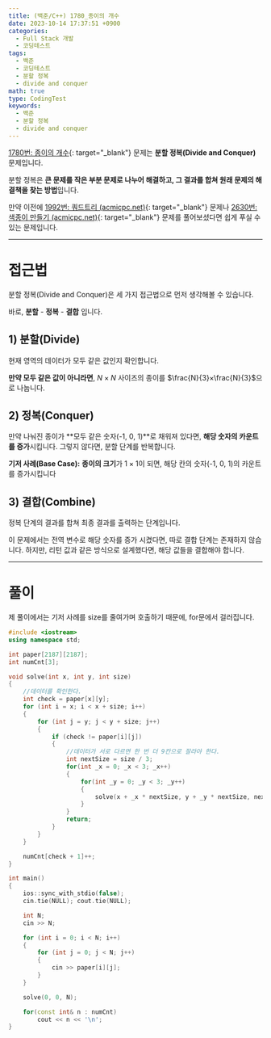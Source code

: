 ```yaml
---
title: (백준/C++) 1780_종이의 개수
date: 2023-10-14 17:37:51 +0900
categories:
  - Full Stack 개발
  - 코딩테스트
tags:
  - 백준
  - 코딩테스트
  - 분할 정복
  - divide and conquer
math: true
type: CodingTest
keywords:
  - 백준
  - 분할 정복
  - divide and conquer
---
```


[1780번: 종이의 개수](https://www.acmicpc.net/problem/1780){: target="_blank"} 문제는 <span class="keyword">**분할 정복(Divide and Conquer)**</span> 문제입니다.

분할 정복은 **<span class="font_highlight">큰 문제를 작은 부분 문제로 나누어 해결</span>하고, 그 결과를 합쳐 원래 문제의 해결책을 찾는 방법**입니다.

만약 이전에 [1992번: 쿼드트리 (acmicpc.net)](https://www.acmicpc.net/problem/1992){: target="_blank"} 문제나 [2630번: 색종이 만들기 (acmicpc.net)](https://www.acmicpc.net/problem/2630){: target="_blank"} 문제를 풀어보셨다면 쉽게 푸실 수 있는 문제입니다.

---

# 접근법

분할 정복(Divide and Conquer)은 세 가지 접근법으로 먼저 생각해볼 수 있습니다.

바로, **분할** - **정복** - **결합** 입니다.

## 1) 분할(Divide)

현재 영역의 데이터가 모두 같은 값인지 확인합니다.

**만약 모두 같은 값이 아니라면**, $N×N$ 사이즈의 종이를 $\frac{N}{3}×\frac{N}{3}$으로 나눕니다.

## 2) 정복(Conquer)

만약 나눠진 종이가 **모두 같은 숫자(-1, 0, 1)**로 채워져 있다면, **해당 숫자의 카운트를 증가**시킵니다. 그렇지 않다면, 분할 단계를 반복합니다.

**기저 사례(Base Case):** **종이의 크기**가 $1×1$이 되면, 해당 칸의 숫자(-1, 0, 1)의 카운트를 증가시킵니다

## 3) 결합(Combine)

정복 단계의 결과를 합쳐 최종 결과를 출력하는 단계입니다.

이 문제에서는 전역 변수로 해당 숫자를 증가 시켰다면, 따로 결합 단계는 존재하지 않습니다. 하지만, 리턴 값과 같은 방식으로 설계했다면, 해당 값들을 결합해야 합니다.

---

# 풀이

제 풀이에서는 기저 사례를 size를 줄여가며 호출하기 때문에, for문에서 걸러집니다. 

```cpp
#include <iostream>
using namespace std;

int paper[2187][2187];
int numCnt[3];

void solve(int x, int y, int size)
{
	//데이터를 확인한다.
	int check = paper[x][y];
	for (int i = x; i < x + size; i++)
	{
		for (int j = y; j < y + size; j++)
		{
			if (check != paper[i][j])
			{
				//데이터가 서로 다르면 한 번 더 9칸으로 잘라야 한다.
				int nextSize = size / 3;
				for(int _x = 0; _x < 3; _x++)
				{
					for(int _y = 0; _y < 3; _y++)
					{
						solve(x + _x * nextSize, y + _y * nextSize, nextSize);
					}
				}
				return;
			}
		}
	}

	numCnt[check + 1]++;
}

int main()
{
	ios::sync_with_stdio(false);
	cin.tie(NULL); cout.tie(NULL);

	int N;
	cin >> N;

	for (int i = 0; i < N; i++)
	{
		for (int j = 0; j < N; j++)
		{
			cin >> paper[i][j];
		}
	}

	solve(0, 0, N);

	for(const int& n : numCnt)
		cout << n << '\n';
}
```